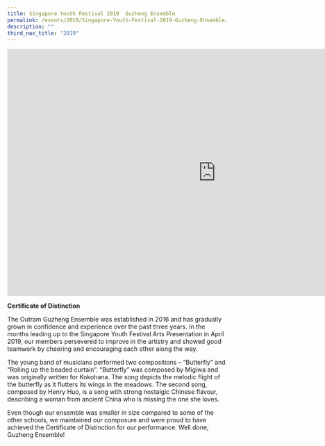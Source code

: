 ```yaml
---
title: Singapore Youth Festival 2019  Guzheng Ensemble
permalink: /events/2019/Singapore-Youth-Festival-2019-Guzheng-Ensemble/
description: ""
third_nav_title: "2019"
---
```

<iframe allowfullscreen="true" height="569" width="960" frameborder="0" src="https://docs.google.com/presentation/d/e/2PACX-1vRwBd24mvPEqKwiKNLT8bwKxML-AYGSqXl_ZIgdqxtutuS4kDfjLPVbUo9LKIH-CcuSmGh5Ed1qsGU2/embed?start=false&amp;loop=false&amp;delayms=3000"></iframe>

**Certificate of Distinction**

The Outram Guzheng Ensemble was established in 2016 and has gradually grown in confidence and experience over the past three years. In the months leading up to the Singapore Youth Festival Arts Presentation in April 2019, our members persevered to improve in the artistry and showed good teamwork by cheering and encouraging each other along the way.

The young band of musicians performed two compositions – “Butterfly” and “Rolling up the beaded curtain”. “Butterfly” was composed by Migiwa and was originally written for Kokohana. The song depicts the melodic flight of the butterfly as it flutters its wings in the meadows. The second song, composed by Henry Huo, is a song with strong nostalgic Chinese flavour, describing a woman from ancient China who is missing the one she loves.

Even though our ensemble was smaller in size compared to some of the other schools, we maintained our composure and were proud to have achieved the Certificate of Distinction for our performance. Well done, Guzheng Ensemble!